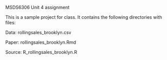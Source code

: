 MSDS6306 Unit 4  assignment 

This is a sample project for class. It contains the following directories with files:

Data: rollingsales_brooklyn.csv 

Paper: rollingsales_brooklyn.Rmd

Source: R_rollingsales_brooklyn.R